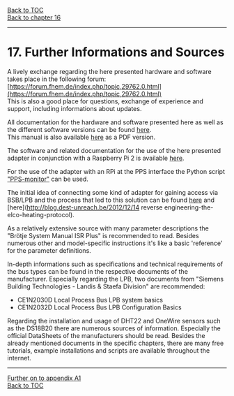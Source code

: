 [Back to TOC](toc.md)  
[Back to chapter 16](chap16.md)    
   
--- 
    

    
# 17. Further Informations and Sources
A lively exchange regarding the here presented hardware and software
takes place in the following forum:   [https://forum.fhem.de/index.php/topic,29762.0.html](https://forum.fhem.de/index.php/topic,29762.0.html)  
This is also a good place for questions, exchange of experience and
support, including informations about updates.  
  
All documentation for the hardware and software presented here
as well as the different software versions can be found [here](https://github.com/fredlcore/bsb_lan).  
This manual is also available [here](https://github.com/1coderookie/BSB-LPB-LAN_EN/raw/master/BSB-LPB-LAN-manual.pdf) as a PDF version.

The software and related documentation for the use of the
here presented adapter in conjunction with a Raspberry Pi 2 is available 
[here](https://github.com/loehnertj/bsbgateway).

For the use of the adapter with an RPi at the PPS interface the Python script ["PPS-monitor"](https://github.com/dspinellis/PPS-monitor) can be used.

The initial idea of connecting some kind of adapter for gaining access  via BSB/LPB and the process that led to this solution can be found [here](http://www.mikrocontroller.net/topic/218643) and [here](http://blog.dest-unreach.be/2012/12/14 reverse engineering-the-elco-heating-protocol).  
    
As a relatively extensive source with many parameter descriptions
the "Brötje System Manual ISR Plus" is recommended to read. Besides 
numerous other and model-specific instructions it's like a basic 'reference' for the parameter definitions.  

In-depth informations such as specifications and technical
requirements of the bus types can be found in the respective documents of the manufacturer.
Especially regarding the LPB, two documents from "Siemens Building
Technologies - Landis & Staefa Division" are recommended: 
- CE1N2030D Local Process Bus LPB system basics
- CE1N2032D Local Process Bus LPB Configuration Basics

Regarding the installation and usage of DHT22 and
OneWire sensors such as the DS18B20 there are numerous sources of information. Especially the official DataSheets of the manufacturers should be read. Besides the already mentioned documents in the specific chapters, there are many free tutorials, example installations and scripts are available throughout the internet.
    
---  

[Further on to appendix A1](appendix_a1.md)      
[Back to TOC](toc.md)   

